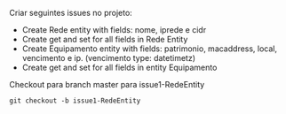 Criar seguintes issues no projeto:

 - Create Rede entity with fields: nome, iprede e cidr
 - Create get and set for all fields in Rede Entity
 - Create Equipamento entity with fields: patrimonio, macaddress, local, vencimento e ip. (vencimento type: datetimetz)
 - Create get and set for all fields in entity Equipamento

Checkout para branch master para issue1-RedeEntity

    git checkout -b issue1-RedeEntity
